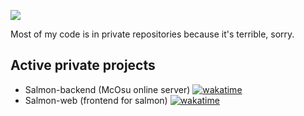 ![](https://kurohi.me/assets/barunson.gif)

Most of my code is in private repositories because it's terrible, sorry.

## Active private projects

- Salmon-backend (McOsu online server) [![wakatime](https://wakatime.com/badge/user/8618af0f-2922-48fc-a975-d1faa417e6eb/project/8e9c5851-06b9-478e-817c-e6fc140d1b9d.svg?style=flat-square)](https://wakatime.com/badge/user/8618af0f-2922-48fc-a975-d1faa417e6eb/project/8e9c5851-06b9-478e-817c-e6fc140d1b9d)
- Salmon-web (frontend for salmon) [![wakatime](https://wakatime.com/badge/user/8618af0f-2922-48fc-a975-d1faa417e6eb/project/09e0bb37-a3b8-4e12-8977-7c55a8e0ba10.svg?style=flat-square)](https://wakatime.com/badge/user/8618af0f-2922-48fc-a975-d1faa417e6eb/project/09e0bb37-a3b8-4e12-8977-7c55a8e0ba10)
